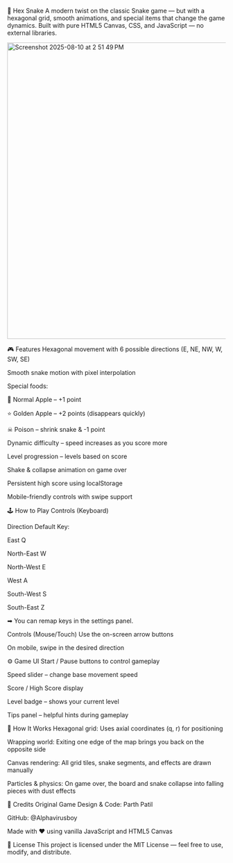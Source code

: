 🐍 Hex Snake
A modern twist on the classic Snake game — but with a hexagonal grid, smooth animations, and special items that change the game dynamics. Built with pure HTML5 Canvas, CSS, and JavaScript — no external libraries.

<img width="1438" height="683" alt="Screenshot 2025-08-10 at 2 51 49 PM" src="https://github.com/user-attachments/assets/e2ebb8df-0353-4532-b815-06b6d9913913" />

🎮 Features
Hexagonal movement with 6 possible directions (E, NE, NW, W, SW, SE)

Smooth snake motion with pixel interpolation

Special foods:

🍏 Normal Apple – +1 point

⭐ Golden Apple – +2 points (disappears quickly)

☠ Poison – shrink snake & -1 point

Dynamic difficulty – speed increases as you score more

Level progression – levels based on score

Shake & collapse animation on game over

Persistent high score using localStorage

Mobile-friendly controls with swipe support

🕹 How to Play
Controls (Keyboard)

Direction	Default Key:

East	Q

North-East	W

North-West	E

West	A

South-West	S

South-East	Z

➡ You can remap keys in the settings panel.

Controls (Mouse/Touch)
Use the on-screen arrow buttons

On mobile, swipe in the desired direction

⚙️ Game UI
Start / Pause buttons to control gameplay

Speed slider – change base movement speed

Score / High Score display

Level badge – shows your current level

Tips panel – helpful hints during gameplay

🧠 How It Works
Hexagonal grid: Uses axial coordinates (q, r) for positioning

Wrapping world: Exiting one edge of the map brings you back on the opposite side

Canvas rendering: All grid tiles, snake segments, and effects are drawn manually

Particles & physics: On game over, the board and snake collapse into falling pieces with dust effects

📜 Credits
Original Game Design & Code: Parth Patil

GitHub: @Alphavirusboy

Made with ❤️ using vanilla JavaScript and HTML5 Canvas

📄 License
This project is licensed under the MIT License — feel free to use, modify, and distribute.
